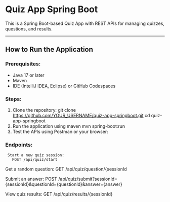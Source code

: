 # Quiz App Spring Boot

This is a Spring Boot-based Quiz App with REST APIs for managing quizzes, questions, and results.

---

## How to Run the Application

### Prerequisites:
- Java 17 or later
- Maven
- IDE (IntelliJ IDEA, Eclipse) or GitHub Codespaces

### Steps:
1. Clone the repository:
   git clone https://github.com/YOUR_USERNAME/quiz-app-springboot.git
   cd quiz-app-springboot
2. Run the application using maven
     mvn spring-boot:run
3. Test the APIs using Postman or your browser:
### Endpoints:
     Start a new quiz session:
       POST /api/quiz/start

Get a random question:
GET /api/quiz/question/{sessionId

Submit an answer:
POST /api/quiz/submit?sessionId={sessionId}&questionId={questionId}&answer={answer}

View quiz results:
GET /api/quiz/results/{sessionId}



